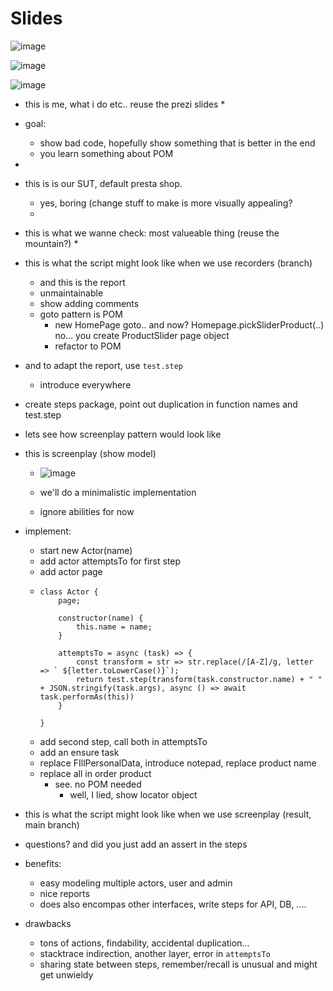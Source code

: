 # Slides
![image](https://github.com/globalworming/20230628-meetup-refactor-playwright-js-to-screenplay/assets/2108984/f7c49a67-195f-490e-9e84-c92c90b0cb0e)


![image](https://github.com/globalworming/20230628-meetup-refactor-playwright-js-to-screenplay/assets/2108984/6b39f992-0fb8-45f5-b727-cb0625ca4fae)

![image](https://github.com/globalworming/20230628-meetup-refactor-playwright-js-to-screenplay/assets/2108984/159d89bb-fdcc-4ff9-b21e-3aa7eca137a5)


* this is me, what i do etc.. reuse the prezi slides
  *  
* goal:
  * show bad code, hopefully show something that is better in the end
  * you learn something about POM
*  
* this is is our SUT, default presta shop.
  * yes, boring (change stuff to make is more visually appealing? 
  *     
* this is what we wanne check: most valueable thing (reuse the mountain?)
  * 
* this is what the script might look like when we use recorders (branch)
  * and this is the report 
  * unmaintainable
  * show adding comments
  * goto pattern is POM
    * new HomePage goto.. and now? Homepage.pickSliderProduct(..) no... you create ProductSlider page object  
    * refactor to POM
* and to adapt the report, use `test.step`
  * introduce everywhere
* create steps package, point out duplication in function names and test.step
* lets see how screenplay pattern would look like
* this is screenplay (show model)
  * ![image](https://github.com/globalworming/20230628-meetup-refactor-playwright-js-to-screenplay/assets/2108984/dad7140d-57ec-4eb7-ba94-ce5c4d500b41)

  * we'll do a minimalistic implementation
  * ignore abilities for now
* implement:
  * start new Actor(name)
  * add actor attemptsTo for first step
  * add actor page
  *     class Actor {
            page;
        
            constructor(name) {
                this.name = name;
            }
        
            attemptsTo = async (task) => {
                const transform = str => str.replace(/[A-Z]/g, letter => ` ${letter.toLowerCase()}`);
                return test.step(transform(task.constructor.name) + " " + JSON.stringify(task.args), async () => await task.performAs(this))
            }
        
        }
  * add second step, call both in attemptsTo
  * add an ensure task
  * replace FIllPersonalData, introduce notepad, replace product name
  * replace all in order product
    * see. no POM needed
      * well, I lied, show locator object
* this is what the script might look like when we use screenplay (result, main branch)
* questions? and did you just add an assert in the steps

* benefits:
  * easy modeling multiple actors, user and admin
  * nice reports
  * does also encompas other interfaces, write steps for API, DB, ....
* drawbacks
  * tons of actions, findability, accidental duplication...
  * stacktrace indirection, another layer, error in `attemptsTo`
  * sharing state between steps, remember/recall is unusual and might get unwieldy 
